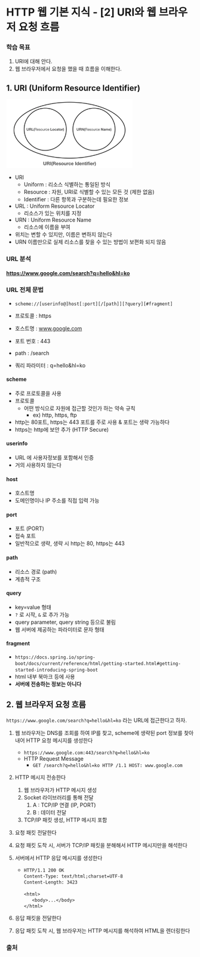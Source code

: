 # HTTP 웹 기본 지식 - [2] URI와 웹 브라우저 요청 흐름

### 학습 목표

1. URI에 대해 안다.
2. 웹 브라우저에서 요청을 했을 때 흐름을 이해한다.



## 1. URI (Uniform Resource Identifier)

<img src="image/URI.png" alt="image-20210725165920807" style="zoom: 33%;" />

- URI
  - Uniform : 리소스 식별하는 통일된 방식
  - Resource : 자원, URI로 식별할 수 있는 모든 것 (제한 없음)
  - Identifier : 다른 항목과 구분하는데 필요한 정보
- URL : Uniform Resource Locator
  - 리소스가 있는 위치를 지정
- URN : Uniform Resource Name
  - 리소스에 이름을 부여
- 위치는 변할 수 있지만, 이름은 변하지 않는다
- URN 이름만으로 실제 리소스를 찾을 수 있는 방법이 보편화 되지 않음



### URL 분석

#### https://www.google.com/search?q=hello&hl=ko

### URL 전체 문법

- `scheme://[userinfo@]host[:port][/[path]][?query][#fragment]`



- 프로토콜 : https
- 호스트명 : www.google.com
- 포트 번호 : 443
- path : /search
- 쿼리 파라미터 : q=hello&hl=ko



#### scheme

- 주로 프로토콜을 사용
- 프로토콜
  - 어떤 방식으로 자원에 접근할 것인가 하는 약속 규칙
    - ex) http, https, ftp
- http는 80포트, https는 443 포트를 주로 사용 & 포트는 생략 가능하다
- https는 http에 보안 추가 (HTTP Secure)

#### userinfo

- URL 에 사용자정보를 포함해서 인증
- 거의 사용하지 않는다

#### host

- 호스트명
- 도메인명이나 IP 주소를 직접 입력 가능

#### port

- 포트 (PORT)
- 접속 포트
- 일반적으로 생략, 생략 시 http는 80, https는 443

#### path

- 리소스 경로 (path)
- 계층적 구조

#### query

- key=value 형태
- `?` 로 시작, `&` 로 추가 가능
- query parameter, query string 등으로 불림
- 웹 서버에 제공하는 파라미터로 문자 형태

#### fragment

- `https://docs.spring.io/spring-boot/docs/current/reference/html/getting-started.html#getting-started-introducing-spring-boot`
- html 내부 북마크 등에 사용
- **서버에 전송하는 정보는 아니다** 



## 2. 웹 브라우저 요청 흐름

`https://www.google.com/search?q=hello&hl=ko` 라는 URL에 접근한다고 하자.

1. 웹 브라우저는 DNS를 조회를 하여 IP를 찾고, scheme에 생략된 port 정보를 찾아내어 HTTP 요청 메시지를 생성한다

   - `https://www.google.com:443/search?q=hello&hl=ko`
   - HTTP Request Message
     - `GET /search?q=hello&hl=ko HTTP /1.1 HOST: www.google.com`

2. HTTP 메시지 전송한다

   1. 웹 브라우저가 HTTP 메시지 생성
   2. Socket 라이브러리를 통해 전달
      1. A : TCP/IP 연결 (IP, PORT)
      2. B : 데이터 전달 
   3. TCP/IP 패킷 생성, HTTP 메시지 포함

3. 요청 패킷 전달한다

4. 요청 패킷 도착 시, 서버가 TCP/IP 패킷을 분해해서 HTTP 메시지만을 해석한다

5. 서버에서 HTTP 응답 메시지를 생성한다

   - ```
     HTTP/1.1 200 OK
     Content-Type: text/html;charset=UTF-8
     Content-Length: 3423
     
     <html>
     	<body>...</body>
     </html>
     ```

6. 응답 패킷을 전달한다

7. 응답 패킷 도착 시, 웹 브라우저는 HTTP 메시지를 해석하여 HTML을 렌더링한다



### 출처

[인프런  - 김영한님의 모든 개발자를 위한 HTTP 웹 기본 지식]: https://www.inflearn.com/course/http-%EC%9B%B9-%EB%84%A4%ED%8A%B8%EC%9B%8C%ED%81%AC/dashboard	"김영한님의 모든 개발자를 위한 HTTP 웹 기본 지식"

